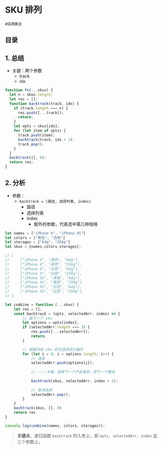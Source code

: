 
# SKU 排列


`#回溯算法` 


## 目录
<!-- toc -->
 ## 1. 总结 

- 关键：两个参数
	- track 
	- idx

```javascript
function fn(...skus) {
  let n = skus.length;
  let res = [];
  function backtrack(track, idx) {
    if (track.length === n) {
      res.push([...track]);
      return;
    }
    let opts = skus[idx];
    for (let item of opts) {
      track.push(item);
      backtrack(track, idx + 1);
      track.pop();
    }
  }
  backtrack([], 0);
  return res;
}
```

## 2. 分析

 - 参数：
	 - `backtrack = (路径, 选择列表, index)`
		 - 路径
		 - 选择列表
		 - index 
			 - 额外的参数，代表选中第几种规格
 

```javascript hl:20
let names = ["iPhone X", "iPhone XS"]
let colors = ["黑色", "白色"]
let storages = ["64g", "256g"]
let skus = {names,colors,storages};

// [
//     ["iPhone X", "黑色", "64g"],
//     ["iPhone X", "黑色", "256g"],
//     ["iPhone X", "白色", "64g"],
//     ["iPhone X", "白色", "256g"],
//     ["iPhone XS", "黑色", "64g"],
//     ["iPhone XS", "黑色", "256g"],
//     ["iPhone XS", "白色", "64g"],
//     ["iPhone XS", "白色", "256g"],
// ]

let combine = function (...skus) {
    let res = [];
    const backtrack = (opts, selectedArr, index) => {
        // 取下一个 sku
        let options = opts[index];
        if (selectedArr.length === 3) {
            res.push([...selectedArr]);
            return;
        }

		// 根据当前 sku 的可选项进行遍历
        for (let i = 0; i < options.length; i++) {
            // 选择
            selectedArr.push(options[i]);
            
            // ::::关键，选择下一个产品类型，即下一个数组
            
            backtrack(skus, selectedArr, index + 1);
            
            // 取消选择
            selectedArr.pop();
        }
    }
    backtrack(skus, [], 0)
    return res
}

console.log(combine(names, colors, storages));

```

> **关键点**，递归函数 `backtrack` 的入参上，即 `opts, selectedArr, index` 这三个参数上。

